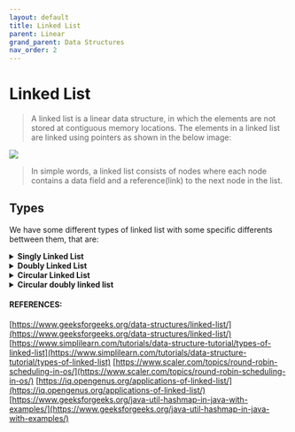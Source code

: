 ```yaml
---
layout: default
title: Linked List
parent: Linear
grand_parent: Data Structures
nav_order: 2
---
```

<script src="https://unpkg.com/kotlin-playground@1" data-selector="code"></script>
# Linked List
> A linked list is a linear data structure, in which the elements are not stored at contiguous memory locations. The elements in a linked list are linked using pointers as shown in the below image:

![](https://media.geeksforgeeks.org/wp-content/cdn-uploads/gq/2013/03/Linkedlist.png)

> In simple words, a linked list consists of nodes where each node contains a data field and a reference(link) to the next node in the list.


## Types 

We have some different types of linked list with some specific differents bettween them, that are:

<details>
<summary><b>Singly Linked List</b></summary>
<img src="https://www.simplilearn.com/ice9/free_resources_article_thumb/Types-of-Linked-List/types_of_linked_list-singly-linked-list-img1.PNG" alt="alternatetext">

A singly linked list is a unidirectional linked list. So, you can only traverse it in one direction, i.e., from head node to tail node.

There are many applications for singly linked lists. One common application is to store a list of items that need to be processed in order. For example, a singly linked list can be used to store a list of tasks that need to be completed, with the head node representing the first task to be completed and the tail node representing the last task to be completed.


<h5>Structure:</h5>
{% highlight kotlin %}
/**
 * Node for each element of linked list.
 *
 * @param element is the value inserted on this Node.
 * @see T is the type expected , can be an object or just a primitive type as Int.
 */
class Node<T>(private val element: T) {
    var value = element
    var next: Node<T>? = null
}

class SinglyLinkedList<T> {
    private var head: Node<T>? = null

    fun addNode(element: T) {
        val newNode = Node(element)
        if (head == null) {
            head = newNode
        } else {
            var current = head
            while (current?.next != null) {
                current = current.next
            }
            current?.next = newNode
        }
    }

    fun forEach(action: (T) -> Unit) {
        var current = head
        while (current?.next != null) {
            action(current.value)
            current = current.next
        }
    }
}

fun main() {
    val singlyLinkedList: SinglyLinkedList<Int> = SinglyLinkedList()
    for (i in 1..6) {
        singlyLinkedList.addNode(i)
    }

    singlyLinkedList.forEach { value ->
        println(value)
    }
}
{% endhighlight %}

<h3>For what it's</h3>
It is used to implement stacks and queues which are like fundamental needs throughout computer science.
To prevent the collision between the data in the hash map, we use a singly linked list.
</details>

<details> 
<summary><b>Doubly Linked List</b></summary>  
<img src="https://www.simplilearn.com/ice9/free_resources_article_thumb/Types-of-Linked-List/types_of_linked_list-doubly-linked-list-img1.PNG" alt="alternatetext">

A doubly linked list is a bi-directional linked list. So, you can traverse it in both directions. Unlike singly linked lists, its nodes contain one extra pointer called the previous pointer. This pointer points to the previous node.

<blockquote> A doubly linked list of singly linked lists is a data structure that consists of a set of singly linked lists (SLLs), each of which is doubly linked. It is used to store data in a way that allows for fast insertion and deletion of elements.

Each SLL is made up of two parts: a head and a tail. The head of each SLL contains a pointer to the first element in the list, and the tail contains a pointer to the last element.

It is advantageous over other data structures because it allows for quick insertion and deletion of elements. Additionally, it is easy to implement and can be used in a variety of applications.
</blockquote>
<h5>Structure:</h5>
{% highlight kotlin %}
/**
 * Node to represent each space allocated for each element inserted on list.
 */
private class Node<T>(element: T) {
    val value = element
    var prev: Node<T>? = null
    var next: Node<T>? = null
}

class DoublyLinkedList<T> {
    private var head: Node<T>? = null
    private var tail: Node<T>? = null

    /**
     * 1  head = 1, tail = 1
     * 2 head = 1 , tail = 2
     * 3 head = 1, tail = 3
     */
    fun addElement(value: T) {
        val newElement = Node(value)
        if (head == null) {
            head = newElement
            tail = newElement
        } else {
            var current = head
            while (current?.next != null) {
                current = current.next

            }
            tail = newElement
            newElement.prev = current
            current?.next = newElement
        }
    }

    fun forEach(reverse: Boolean = false, action: (T) -> Unit) {
        if (reverse) {
            var current = tail
            while (current?.prev != null) {
                action(current.value)
                current = current.prev
            }
            current?.value?.let { action(it) }
        } else {
            var current = head
            while (current?.next != null) {
                action(current.value)
                current = current.next
            }
        }
    }
}

fun main() {
    val doublyLinkedList: DoublyLinkedList<Int> = DoublyLinkedList()
    for (i in 1..6) {
        doublyLinkedList.addElement(i)
    }

    doublyLinkedList.forEach { value ->
        print("$value,")
    }
    println()
    doublyLinkedList.forEach(true) { value ->
        print("$value,")
    }
}
{% endhighlight %}

<h3>For what it's</h3>
Implementing a music or video playlist: a doubly linked list allows easy traversal of a playlist both forwards and backwards. Each song or video can be represented by a node in the list, with each node having a forward and backward pointer to allow easy navigation.

Browser history: A browser history can be implemented using a doubly linked list, where each web page is represented by a node in the list, with each node having a forward and backward pointer. This allows users to navigate their browsing history both forwards and backwards.

Text editors: Doubly linked lists can be used to implement text editors, where each line of text is represented by a node in the list. Each node has a forward and backward pointer to allow easy navigation between lines of text.
</details> 

<details><summary><b>Circular Linked List</b></summary>
<img src="https://www.simplilearn.com/ice9/free_resources_article_thumb/Types-of-Linked-List/types_of_linked_list-circular-linked-list-img1.PNG" alt="alternatetext">

A circular Linked list is a unidirectional linked list. So, you can traverse it in only one direction. But this type of linked list has its last node pointing to the head node. So while traversing, you need to be careful and stop traversing when you revisit the head node.
<blockquote>
Imagine you are working on a project to create a music playlist application. Each song in the playlist is represented by a node in a doubly linked list. The doubly linked list allows the user to easily traverse the playlist both forwards and backwards.

Furthermore, the user can easily add or remove a song from the playlist by inserting or deleting a node in the list. This is because each node has two links that can be updated to point to the new node or bypass a deleted node
</blockquote>

<h5>Structure</h5>
{% highlight kotlin %}

/**
 * Class to represent each node on circular linked list.
 */
private class Node<T>(element: T) {
    val value = element
    var next: Node<T>? = null
}

private class SinglyCircularLinkedList<T> {
    var head: Node<T>? = null

    fun addItem(element: T) {
        val newElement = Node(element)
        if (head == null) {
            head = newElement
            newElement.next = head
        } else {
            var current = head

            while (current?.next != head) {
                current = current?.next
            }

            newElement.next = head
            current?.next = newElement
        }
    }

    fun traverse(until: Int? = null, action: (T) -> Unit) {
        var current = head
        if (until == null) {
            while (true) {
                if (current?.next == head) {
                    current?.value?.let { action(it) }
                    current?.next?.value?.let { action(it) }
                    break
                } else {
                    current?.value?.let { action(it) }
                }
                current = current?.next
            }
        } else {
            var i = 0
            while (i < until) {
                current?.value?.let { action(it) }
                current = current?.next
                i++
            }
        }
    }
}


fun main() {
    val singlyCircularLinkedList: SinglyCircularLinkedList<Int> = SinglyCircularLinkedList()

    for (i in 1..6) {
        singlyCircularLinkedList.addItem(i)
    }

    singlyCircularLinkedList.traverse { value ->
        print("$value,")
    }
    println()
    singlyCircularLinkedList.traverse(12) { value ->
        print("$value,")
    }
}
{% endhighlight %}

<h3>For what it's</h3>
Managing tasks in a round-robin scheduling algorithm: In a <a href="https://www.scaler.com/topics/round-robin-scheduling-in-os/">round-robin scheduling algorithm</a>, tasks are scheduled in a circular manner. Singly circular linked lists can be used to represent a queue of tasks, where each task is represented by a node in the list. The head of the list points to the first task, and the last node points back to the head, creating a circular list. This allows for efficient management of tasks in a <a href="https://www.scaler.com/topics/round-robin-scheduling-in-os/">round-robin scheduling algorithm</a>.
Traffic signal control: In a busy intersection, a traffic signal control system can be implemented using a singly circular linked list. Each traffic light can be represented as a node in the list, and the last traffic light in the list can be connected to the first traffic light, creating a loop. This allows the traffic signal control system to cycle through the traffic lights in a circular manner, ensuring that each direction of traffic gets its turn to proceed.
</details>



<details><summary><b>Circular doubly linked list</b></summary>
A circular doubly linked list is a mixture of a doubly linked list and a circular linked list. Like the doubly linked list, it has an extra pointer called the previous pointer, and similar to the circular linked list, its last node points at the head node. This type of linked list is the bi-directional list. So, you can traverse it in both directions.
<blockquote>Imagine you are working on a project to create a messaging application. Each message in the conversation is represented by a node in a double circular linked list. The double circular linked list allows the user to easily traverse the messages both forwards and backwards, as well as loop around to the beginning of the conversation once they reach the end.</blockquote>

<h5>Structure</h5>
{% highlight kotlin %}
private class Node<T>(element: T) {
    val value = element
    var next: Node<T>? = null
    var prev: Node<T>? = null
}

private class DoublyCircularLinkedList<T> {
    var head: Node<T>? = null
    var tail: Node<T>? = null


    fun addElement(element: T) {
        val newElement = Node(element)

        if (head == null) {
            head = newElement
            tail = newElement
            tail?.next = head
            tail?.prev = head
        } else {
            var current = head
            head?.prev = tail
            while (current?.next != head) {
                current = current?.next
            }

            newElement.prev = current
            newElement.next = head
            tail = newElement
            current?.next = newElement

        }
    }


    fun traverse(until: Int? = null, action: (T) -> Unit) {
        var current = head
        if (until == null) {
            while (true) {
                if (current?.next == head) {
                    current?.value?.let(action)
                    current?.next?.value?.let(action)
                    break
                } else {
                    current?.value?.let(action)
                }
                current = current?.next
            }

        } else {
            var i = 0
            while (i < until) {
                current?.value?.let {
                    action(it)
                }
                current = current?.next
                i++
            }
        }
    }

    fun reverse(until: Int? = null, action: (T) -> Unit) {
        var current = tail
        if (until == null) {
            while (true) {
                if (current?.prev == head) {
                    current?.value?.let(action)
                    current?.prev?.value?.let(action)
                    break
                } else {
                    current?.value?.let(action)
                }
                current = current?.prev
            }

        } else {
            var i = 0
            while (i < until) {
                current?.value?.let {
                    action(it)
                }
                current = current?.prev
                i++
            }
        }
    }
}


fun main() {
    val doublyCircularLinkedList: DoublyCircularLinkedList<Int> = DoublyCircularLinkedList()

    for (i in 1..6) {
        doublyCircularLinkedList.addElement(i)
    }
    doublyCircularLinkedList.traverse { value ->
        print("$value,")
    }
    println()
    doublyCircularLinkedList.traverse(11) { value ->
        print("$value,")
    }
    println()
    doublyCircularLinkedList.reverse { value ->
        print("$value,")
    }
    println()
    doublyCircularLinkedList.reverse(11) { value ->
        print("$value,")
    }
}
{% endhighlight %}

<h3>For what it's</h3>
Multiplayer games use a circular list to swap between players in a loop.
One practical application of a doubly circular linked list is in implementing a playlist where users can navigate through the list of songs in both forward and backward directions. In this case, each song can be represented as a node in the list, and each node contains pointers to the next and previous songs in the list. The last song in the list is connected to the first song, creating a loop.
Music playlists: A music playlist can be implemented using a doubly circular linked list. Each song can be represented as a node in the list, and each node contains pointers to the next and previous songs in the list. The last song in the list is connected to the first song, creating a loop. This allows the playlist to be played in both forward and backward directions, where the user can navigate to the next or previous song as desired.
Image gallery: An image gallery can be implemented using a doubly circular linked list. Each image can be represented as a node in the list, and each node contains pointers to the next and previous images in the list. The last image in the list is connected to the first image, creating a loop
</details>


#### REFERENCES:

[https://www.geeksforgeeks.org/data-structures/linked-list/](https://www.geeksforgeeks.org/data-structures/linked-list/)
[https://www.simplilearn.com/tutorials/data-structure-tutorial/types-of-linked-list](https://www.simplilearn.com/tutorials/data-structure-tutorial/types-of-linked-list)
[https://www.scaler.com/topics/round-robin-scheduling-in-os/](https://www.scaler.com/topics/round-robin-scheduling-in-os/)
[https://iq.opengenus.org/applications-of-linked-list/](https://iq.opengenus.org/applications-of-linked-list/)
[https://www.geeksforgeeks.org/java-util-hashmap-in-java-with-examples/](https://www.geeksforgeeks.org/java-util-hashmap-in-java-with-examples/)
